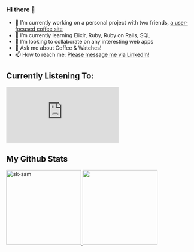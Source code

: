 ### Hi there 👋

- 🔭 I’m currently working on a personal project with two friends, [a user-focused coffee site](https://coffeephile.herokuapp.com/)
- 🌱 I’m currently learning Elixir, Ruby, Ruby on Rails, SQL
- 👯 I’m looking to collaborate on any interesting web apps
- 💬 Ask me about Coffee & Watches!
- 📫 How to reach me: [Please message me via LinkedIn!](https://www.linkedin.com/in/samuel-horishin-yeo/)

## Currently Listening To: 
[![Spotify](https://novatorem-gr49jdq44.vercel.app/api/spotify.py)](https://open.spotify.com/user/sk-sam)


## My Github Stats

<a href="https://github.com/sk-sam"> 
  <img src="https://github-readme-stats.vercel.app/api?username=sk-sam&show_icons=true&theme=tokyonight" alt="sk-sam" height="200" />
</a>
<a href="https://github.com/sk-sam">
  <img src="https://github-readme-stats.vercel.app/api/top-langs/?username=sk-sam&hide=CMAKE,HTML&&theme=tokyonight" height="200" />
</a>


<!---
![My's Github stats](https://github-readme-stats.vercel.app/api?username=sk-sam&show_icons=true&theme=tokyonight)
[![Top Langs](https://github-readme-stats.vercel.app/api/top-langs/?username=sk-sam&theme=tokyonight&hide=HTML)](https://github.com/sk-sam/)
-->
